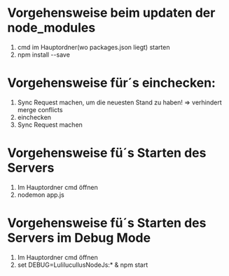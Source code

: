 # Vorgehensweise beim updaten der node_modules
1. cmd im Hauptordner(wo packages.json liegt) starten
2. npm install --save

# Vorgehensweise für´s einchecken:
1. Sync Request machen, um die neuesten Stand zu haben! => verhindert merge conflicts
2. einchecken
3. Sync Request machen

# Vorgehensweise fü´s Starten des Servers
1. Im Hauptordner cmd öffnen
2. nodemon app.js

# Vorgehensweise fü´s Starten des Servers im Debug Mode
1. Im Hauptordner cmd öffnen
2. set DEBUG=LulilucullusNodeJs:* & npm start
